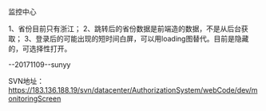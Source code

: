 监控中心 

1、省份目前只有浙江；
2、跳转后的省份数据是前端造的数据，不是从后台获取；
3、登录后的可能出现的短时间白屏，可以用loading图替代。目前是隐藏的，可选择性打开。

--20171109--sunyy  

SVN地址： https://183.136.188.19/svn/datacenter/AuthorizationSystem/webCode/dev/monitoringScreen